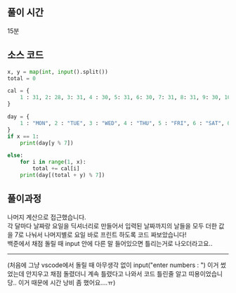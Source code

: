 ## 풀이 시간
15분      



## 소스 코드
```python
x, y = map(int, input().split())
total = 0

cal = {
    1 : 31, 2: 28, 3: 31, 4 : 30, 5: 31, 6: 30, 7: 31, 8: 31, 9: 30, 10: 31, 11: 30, 12 : 31
}

day = {
    1 : "MON", 2 : "TUE", 3 : "WED", 4 : "THU", 5 : "FRI", 6 : "SAT", 0 : "SUN"
}
if x == 1: 
    print(day[y % 7])

else:
    for i in range(1, x):
        total += cal[i]
    print(day[(total + y) % 7])

```     



## 풀이과정
나머지 계산으로 접근했습니다.    
각 달마다 날짜랑 요일을 딕셔너리로 만들어서 입력된 날짜까지의 날들을 모두 더한 값을 7로 나눠서 나머지별로 요일 바로 프린트 하도록 코드 짜보았습니다!    
백준에서 채점 돌릴 때 input 안에 다른 말 들어있으면 틀리는거로 나오더라고요..     
* * *
(처음에 그냥 vscode에서 돌릴 때 아무생각 없이 input("enter numbers : ") 이거 썼었는데 안지우고 채점 돌렸더니 계속 틀렸다고 나와서 코드 틀린줄 알고 띠용이었습니당.. 이거 때문에 시간 낭비 좀 했어요....ㅠ)

